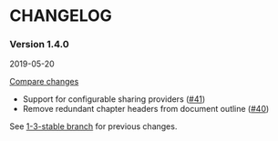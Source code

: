 # CHANGELOG

### Version 1.4.0

2019-05-20

[Compare changes](https://github.com/codevise/pageflow-progress-navigation-bar/compare/1-3-stable...v1.4.0)

- Support for configurable sharing providers
  ([#41](https://github.com/codevise/pageflow-progress-navigation-bar/pull/41))
- Remove redundant chapter headers from document outline
  ([#40](https://github.com/codevise/pageflow-progress-navigation-bar/pull/40))

See
[1-3-stable branch](https://github.com/codevise/pageflow-progress-navigation-bar/blob/1-3-stable/CHANGELOG.md)
for previous changes.

